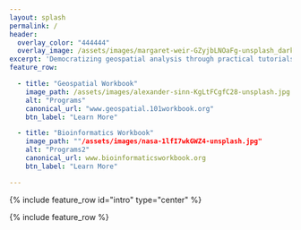 ```yaml
---
layout: splash
permalink: /
header:
  overlay_color: "444444"
  overlay_image: /assets/images/margaret-weir-GZyjbLNOaFg-unsplash_dark.jpg
excerpt: 'Democratizing geospatial analysis through practical tutorials'
feature_row:

  - title: "Geospatial Workbook"
    image_path: /assets/images/alexander-sinn-KgLtFCgfC28-unsplash.jpg
    alt: "Programs"
    canonical_url: "www.geospatial.101workbook.org"
    btn_label: "Learn More"

  - title: "Bioinformatics Workbook"
    image_path: ""/assets/images/nasa-1lfI7wkGWZ4-unsplash.jpg"
    alt: "Programs2"
    canonical_url: www.bioinformaticsworkbook.org
    btn_label: "Learn More"

---
```



{% include feature_row id="intro" type="center" %}

{% include feature_row %}


<!-- For more information about https://mmistakes.github.io/minimal-mistakes/docs/layouts/ -->

